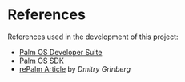# References

References used in the development of this project:

 * [Palm OS Developer Suite](https://palmdb.net/app/palm-os-developer-suite)
 * [Palm OS SDK](https://palmdb.net/app/palm-os-sdk)
 * [rePalm Article](http://dmitry.gr/?r=05.Projects&proj=27.%20rePalm)
   by _Dmitry Grinberg_
